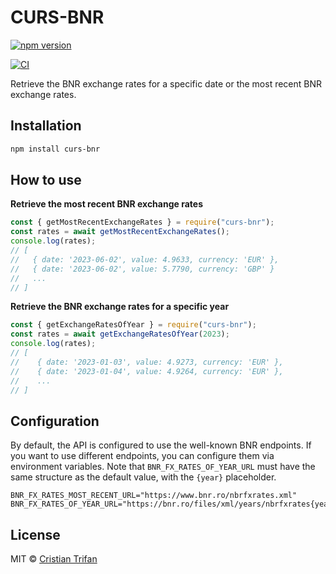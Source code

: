 # CURS-BNR

[![npm version](https://badge.fury.io/js/curs-bnr.svg)](https://badge.fury.io/js/curs-bnr)

[![CI](https://github.com/crissdev/curs-bnr/actions/workflows/node.js.yml/badge.svg?branch=main)](https://github.com/crissdev/curs-bnr/actions/workflows/node.js.yml)

Retrieve the BNR exchange rates for a specific date or the most recent BNR exchange rates.

## Installation

```sh
npm install curs-bnr
```

## How to use

**Retrieve the most recent BNR exchange rates**

```js
const { getMostRecentExchangeRates } = require("curs-bnr");
const rates = await getMostRecentExchangeRates();
console.log(rates);
// [
//   { date: '2023-06-02', value: 4.9633, currency: 'EUR' },
//   { date: '2023-06-02', value: 5.7790, currency: 'GBP' }
//   ...
// ]
```

**Retrieve the BNR exchange rates for a specific year**

```js
const { getExchangeRatesOfYear } = require("curs-bnr");
const rates = await getExchangeRatesOfYear(2023);
console.log(rates);
// [
//    { date: '2023-01-03', value: 4.9273, currency: 'EUR' },
//    { date: '2023-01-04', value: 4.9264, currency: 'EUR' },
//    ...
// ]
```

## Configuration

By default, the API is configured to use the well-known BNR endpoints. If you want to use different endpoints, you
can configure them via environment variables. Note that `BNR_FX_RATES_OF_YEAR_URL` must have the same structure as the
default value, with the `{year}` placeholder.

```env
BNR_FX_RATES_MOST_RECENT_URL="https://www.bnr.ro/nbrfxrates.xml"
BNR_FX_RATES_OF_YEAR_URL="https://bnr.ro/files/xml/years/nbrfxrates{year}.xml"
```

## License

MIT © [Cristian Trifan](https://cristian-trifan.dev)

